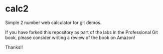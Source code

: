 # calc2
Simple 2 number web calculator for git demos.

If you have forked this repository as part of the labs in the Professional  Git book, please consider writing a review of the book on Amazon!

Thanks!!

